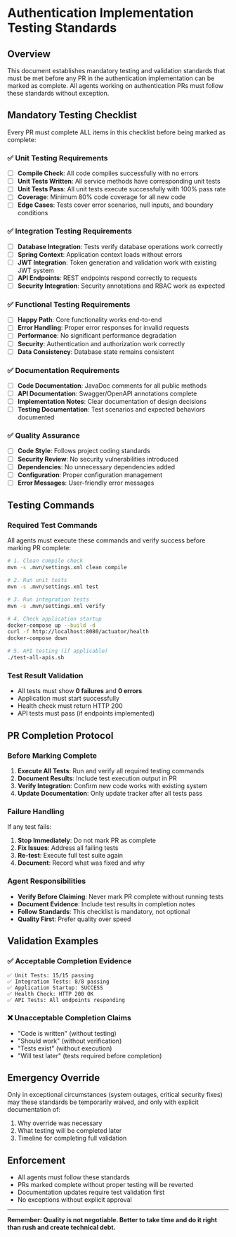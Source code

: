 # Authentication Implementation Testing Standards

## Overview

This document establishes mandatory testing and validation standards that must be met before any PR in the authentication implementation can be marked as complete. All agents working on authentication PRs must follow these standards without exception.

## Mandatory Testing Checklist

Every PR must complete ALL items in this checklist before being marked as complete:

### ✅ Unit Testing Requirements

- [ ] **Compile Check**: All code compiles successfully with no errors
- [ ] **Unit Tests Written**: All service methods have corresponding unit tests
- [ ] **Unit Tests Pass**: All unit tests execute successfully with 100% pass rate
- [ ] **Coverage**: Minimum 80% code coverage for all new code
- [ ] **Edge Cases**: Tests cover error scenarios, null inputs, and boundary conditions

### ✅ Integration Testing Requirements

- [ ] **Database Integration**: Tests verify database operations work correctly
- [ ] **Spring Context**: Application context loads without errors
- [ ] **JWT Integration**: Token generation and validation work with existing JWT system
- [ ] **API Endpoints**: REST endpoints respond correctly to requests
- [ ] **Security Integration**: Security annotations and RBAC work as expected

### ✅ Functional Testing Requirements

- [ ] **Happy Path**: Core functionality works end-to-end
- [ ] **Error Handling**: Proper error responses for invalid requests
- [ ] **Performance**: No significant performance degradation
- [ ] **Security**: Authentication and authorization work correctly
- [ ] **Data Consistency**: Database state remains consistent

### ✅ Documentation Requirements

- [ ] **Code Documentation**: JavaDoc comments for all public methods
- [ ] **API Documentation**: Swagger/OpenAPI annotations complete
- [ ] **Implementation Notes**: Clear documentation of design decisions
- [ ] **Testing Documentation**: Test scenarios and expected behaviors documented

### ✅ Quality Assurance

- [ ] **Code Style**: Follows project coding standards
- [ ] **Security Review**: No security vulnerabilities introduced
- [ ] **Dependencies**: No unnecessary dependencies added
- [ ] **Configuration**: Proper configuration management
- [ ] **Error Messages**: User-friendly error messages

## Testing Commands

### Required Test Commands

All agents must execute these commands and verify success before marking PR complete:

```bash
# 1. Clean compile check
mvn -s .mvn/settings.xml clean compile

# 2. Run unit tests
mvn -s .mvn/settings.xml test

# 3. Run integration tests
mvn -s .mvn/settings.xml verify

# 4. Check application startup
docker-compose up --build -d
curl -f http://localhost:8080/actuator/health
docker-compose down

# 5. API testing (if applicable)
./test-all-apis.sh
```

### Test Result Validation

- All tests must show **0 failures** and **0 errors**
- Application must start successfully
- Health check must return HTTP 200
- API tests must pass (if endpoints implemented)

## PR Completion Protocol

### Before Marking Complete

1. **Execute All Tests**: Run and verify all required testing commands
2. **Document Results**: Include test execution output in PR
3. **Verify Integration**: Confirm new code works with existing system
4. **Update Documentation**: Only update tracker after all tests pass

### Failure Handling

If any test fails:

1. **Stop Immediately**: Do not mark PR as complete
2. **Fix Issues**: Address all failing tests
3. **Re-test**: Execute full test suite again
4. **Document**: Record what was fixed and why

### Agent Responsibilities

- **Verify Before Claiming**: Never mark PR complete without running tests
- **Document Evidence**: Include test results in completion notes
- **Follow Standards**: This checklist is mandatory, not optional
- **Quality First**: Prefer quality over speed

## Validation Examples

### ✅ Acceptable Completion Evidence

```
✅ Unit Tests: 15/15 passing
✅ Integration Tests: 8/8 passing  
✅ Application Startup: SUCCESS
✅ Health Check: HTTP 200 OK
✅ API Tests: All endpoints responding
```

### ❌ Unacceptable Completion Claims

- "Code is written" (without testing)
- "Should work" (without verification)
- "Tests exist" (without execution)
- "Will test later" (tests required before completion)

## Emergency Override

Only in exceptional circumstances (system outages, critical security fixes) may these standards be temporarily waived, and only with explicit documentation of:

1. Why override was necessary
2. What testing will be completed later
3. Timeline for completing full validation

## Enforcement

- All agents must follow these standards
- PRs marked complete without proper testing will be reverted
- Documentation updates require test validation first
- No exceptions without explicit approval

---

**Remember: Quality is not negotiable. Better to take time and do it right than rush and create technical debt.**
